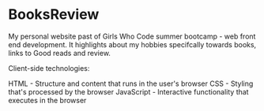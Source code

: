 # BooksReview
My personal website past of Girls Who Code summer bootcamp - web front end development. It highlights about my hobbies specifcally towards books, links to Good reads and review.

Client-side technologies:

HTML - Structure and content that runs in the user's browser
CSS - Styling that's processed by the browser
JavaScript - Interactive functionality that executes in the browser
